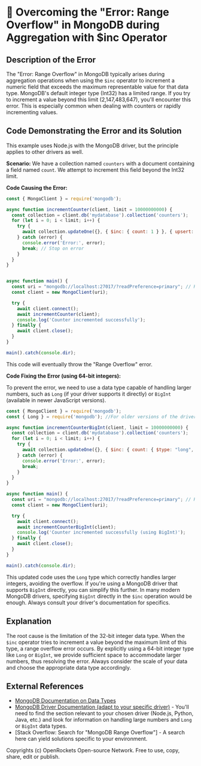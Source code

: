 # 🐞 Overcoming the "Error: Range Overflow" in MongoDB during Aggregation with $inc Operator


## Description of the Error

The "Error: Range Overflow" in MongoDB typically arises during aggregation operations when using the `$inc` operator to increment a numeric field that exceeds the maximum representable value for that data type.  MongoDB's default integer type (Int32) has a limited range.  If you try to increment a value beyond this limit (2,147,483,647), you'll encounter this error. This is especially common when dealing with counters or rapidly incrementing values.

## Code Demonstrating the Error and its Solution

This example uses Node.js with the MongoDB driver, but the principle applies to other drivers as well.

**Scenario:** We have a collection named `counters` with a document containing a field named `count`. We attempt to increment this field beyond the Int32 limit.

**Code Causing the Error:**

```javascript
const { MongoClient } = require('mongodb');

async function incrementCounter(client, limit = 10000000000) {
  const collection = client.db('mydatabase').collection('counters');
  for (let i = 0; i < limit; i++) {
    try {
      await collection.updateOne({}, { $inc: { count: 1 } }, { upsert: true });
    } catch (error) {
      console.error('Error:', error);
      break; // Stop on error
    }
  }
}


async function main() {
  const uri = "mongodb://localhost:27017/?readPreference=primary"; // Replace with your connection string
  const client = new MongoClient(uri);

  try {
    await client.connect();
    await incrementCounter(client);
    console.log('Counter incremented successfully');
  } finally {
    await client.close();
  }
}

main().catch(console.dir);
```

This code will eventually throw the "Range Overflow" error.

**Code Fixing the Error (using 64-bit integers):**

To prevent the error,  we need to use a data type capable of handling larger numbers, such as `Long` (if your driver supports it directly) or `BigInt` (available in newer JavaScript versions).

```javascript
const { MongoClient } = require('mongodb');
const { Long } = require('mongodb'); //For older versions of the driver that do not support BigInt natively

async function incrementCounterBigInt(client, limit = 10000000000) {
  const collection = client.db('mydatabase').collection('counters');
  for (let i = 0; i < limit; i++) {
    try {
      await collection.updateOne({}, { $inc: { count: { $type: "long", value: 1 } } }, { upsert: true }); //Using Long type
    } catch (error) {
      console.error('Error:', error);
      break;
    }
  }
}

async function main() {
  const uri = "mongodb://localhost:27017/?readPreference=primary"; // Replace with your connection string
  const client = new MongoClient(uri);

  try {
    await client.connect();
    await incrementCounterBigInt(client);
    console.log('Counter incremented successfully (using BigInt)');
  } finally {
    await client.close();
  }
}

main().catch(console.dir);
```


This updated code uses the `Long` type which correctly handles larger integers, avoiding the overflow.  If you're using a MongoDB driver that supports `BigInt` directly, you can simplify this further.  In many modern MongoDB drivers, specifying `BigInt` directly in the `$inc` operation would be enough. Always consult your driver's documentation for specifics.


## Explanation

The root cause is the limitation of the 32-bit integer data type. When the `$inc` operator tries to increment a value beyond the maximum limit of this type, a range overflow error occurs.  By explicitly using a 64-bit integer type like `Long` or `BigInt`, we provide sufficient space to accommodate larger numbers, thus resolving the error.  Always consider the scale of your data and choose the appropriate data type accordingly.


## External References

* [MongoDB Documentation on Data Types](https://www.mongodb.com/docs/manual/reference/bson-types/)
* [MongoDB Driver Documentation (adapt to your specific driver)](https://www.mongodb.com/docs/drivers/)  - You'll need to find the section relevant to your chosen driver (Node.js, Python, Java, etc.) and look for information on handling large numbers and `Long` or `BigInt` data types.
* [Stack Overflow:  Search for "MongoDB Range Overflow"] -  A search here can yield solutions specific to your environment.


Copyrights (c) OpenRockets Open-source Network. Free to use, copy, share, edit or publish.

